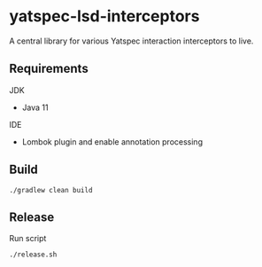 # yatspec-lsd-interceptors

A central library for various Yatspec interaction interceptors to live.

## Requirements

JDK
* Java 11

IDE
* Lombok plugin and enable annotation processing

## Build

```shell script
./gradlew clean build
```

## Release

Run script
```shell script
./release.sh
```


